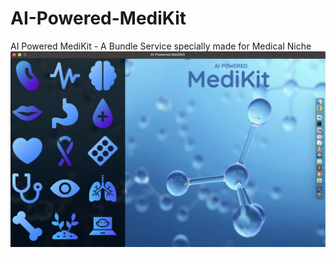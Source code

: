 # AI-Powered-MediKit
AI Powered MediKit - A Bundle Service specially made for Medical Niche
<img src="sample.png" alt="">

